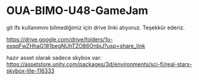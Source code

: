 # OUA-BIMO-U48-GameJam

git lfs kullanımını bilmediğimiz için drive linki atıyoruz. Teşekkür ederiz.

https://drive.google.com/drive/folders/1o-exqqFwZHhaG181begNUhTZO86OnbiJ?usp=share_link

hazır asset olarak sadece skybox var:
https://assetstore.unity.com/packages/3d/environments/sci-fi/real-stars-skybox-lite-116333
